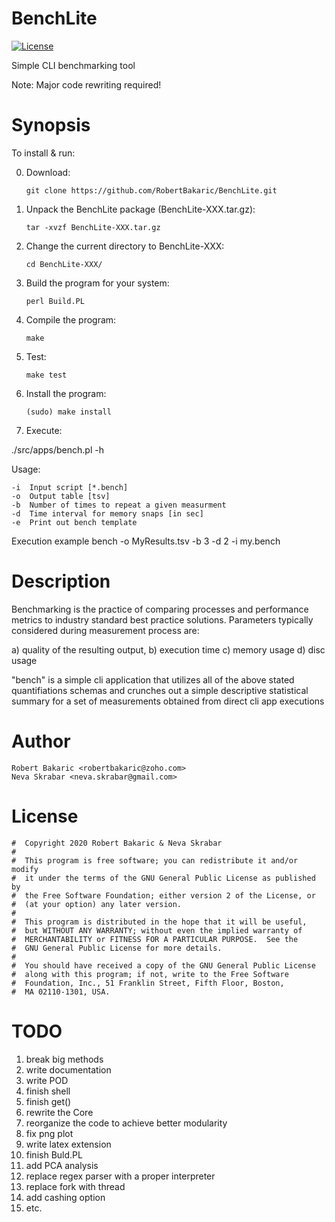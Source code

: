 # BenchLite

[![License](https://img.shields.io/badge/license-GPL-blue.svg)]( )

Simple CLI benchmarking tool

Note: Major code rewriting required!

# Synopsis

To install & run:

0. Download:    

   `git clone https://github.com/RobertBakaric/BenchLite.git`

1. Unpack the BenchLite package (BenchLite-XXX.tar.gz):   

   `tar -xvzf BenchLite-XXX.tar.gz`

2. Change the current directory to BenchLite-XXX:   

   `cd BenchLite-XXX/`

3. Build the program for your system:   

   `perl Build.PL`

4. Compile the program:   

   `make`

5. Test:   

   `make test`

6. Install the program:   

	`(sudo) make install`


7. Execute:

  ./src/apps/bench.pl -h

  Usage:

	-i	Input script [*.bench]
	-o	Output table [tsv]
	-b	Number of times to repeat a given measurment
	-d	Time interval for memory snaps [in sec]
	-e	Print out bench template


Execution example
bench -o MyResults.tsv -b 3 -d 2 -i my.bench




# Description

Benchmarking is the practice of comparing processes and performance metrics to
industry standard best practice solutions. Parameters typically considered
during measurement process are:

a) quality of the resulting output,
b) execution time
c) memory usage
d) disc usage

"bench" is a simple cli application that utilizes all of the above stated quantifiations
schemas and crunches out a simple descriptive statistical summary for a set of measurements
obtained from direct cli app executions

# Author

	Robert Bakaric <robertbakaric@zoho.com>
	Neva Skrabar <neva.skrabar@gmail.com>

# License



	#  Copyright 2020 Robert Bakaric & Neva Skrabar
	#  
	#  This program is free software; you can redistribute it and/or modify
	#  it under the terms of the GNU General Public License as published by
	#  the Free Software Foundation; either version 2 of the License, or
	#  (at your option) any later version.
	#  
	#  This program is distributed in the hope that it will be useful,
	#  but WITHOUT ANY WARRANTY; without even the implied warranty of
	#  MERCHANTABILITY or FITNESS FOR A PARTICULAR PURPOSE.  See the
	#  GNU General Public License for more details.
	#  
	#  You should have received a copy of the GNU General Public License
	#  along with this program; if not, write to the Free Software
	#  Foundation, Inc., 51 Franklin Street, Fifth Floor, Boston,
	#  MA 02110-1301, USA.


# TODO

1. break big methods
2. write documentation
3. write POD
4. finish shell
5. finish get()
6. rewrite the Core
7. reorganize the code to achieve better modularity
9. fix png plot
10. write latex extension
11. finish Buld.PL
12. add PCA analysis
13. replace regex parser with a proper interpreter
14. replace fork with thread
15. add cashing option
16. etc.
